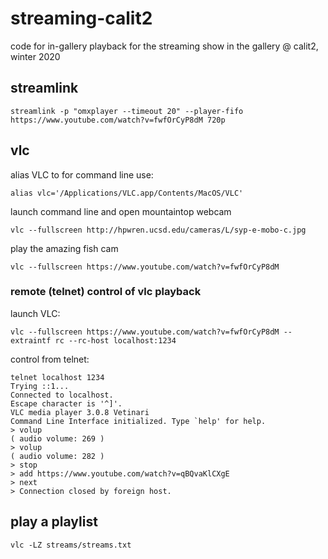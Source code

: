 # streaming-calit2
code for in-gallery playback for the streaming show in the gallery @ calit2, winter 2020

## streamlink

```
streamlink -p "omxplayer --timeout 20" --player-fifo https://www.youtube.com/watch?v=fwfOrCyP8dM 720p
```

## vlc

alias VLC to for command line use: 

```alias vlc='/Applications/VLC.app/Contents/MacOS/VLC'```

launch command line and open mountaintop webcam

```vlc --fullscreen http://hpwren.ucsd.edu/cameras/L/syp-e-mobo-c.jpg```

play the amazing fish cam

```vlc --fullscreen https://www.youtube.com/watch?v=fwfOrCyP8dM```

### remote (telnet) control of vlc playback

launch VLC:
```
vlc --fullscreen https://www.youtube.com/watch?v=fwfOrCyP8dM --extraintf rc --rc-host localhost:1234
```

control from telnet:
```
telnet localhost 1234
Trying ::1...
Connected to localhost.
Escape character is '^]'.
VLC media player 3.0.8 Vetinari
Command Line Interface initialized. Type `help' for help.
> volup
( audio volume: 269 )
> volup
( audio volume: 282 )
> stop
> add https://www.youtube.com/watch?v=qBQvaKlCXgE
> next
> Connection closed by foreign host.
```

## play a playlist

```
vlc -LZ streams/streams.txt
```

